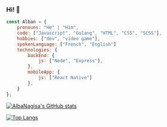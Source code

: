 ### Hi! 👋


```js 
const Alban = {
    pronouns: "He" | "Him",
    code: ["Javascript", "Golang", "HTML", "CSS", "SCSS"],
    hobbies: ["dev", "video game"],
    spokenLanguage: ["French", "English"]
    technologies: {
        backEnd: {
            js: ["Node", "Express"],
        },
        mobileApp: {
            js: ["React Native"]
        },
    }
};
```


[![AlbaNagisa's GitHub stats](https://github-readme-stats.vercel.app/api?username=AlbaNagisa&theme=vue-dark&show_icons=true&hide=stars)](https://github.com/anuraghazra/github-readme-stats)

[![Top Langs](https://github-readme-stats.vercel.app/api/top-langs/?username=AlbaNagisa&layout=compact)](https://github.com/anuraghazra/github-readme-stats)

